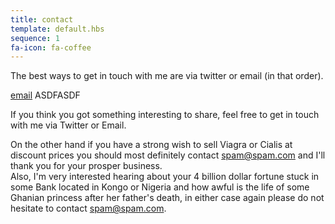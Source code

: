 ```yaml
---
title: contact
template: default.hbs
sequence: 1
fa-icon: fa-coffee
---
```


The best ways to get in touch with me are via twitter or email (in that order).

[email](mailto:mario@ranf.tl)
ASDFASDF

If you think you got something interesting to share, feel free to get in touch with me via Twitter or Email.

On the other hand if you have a strong wish to sell Viagra or Cialis at discount prices you should most definitely contact spam@spam.com and I'll thank you for your prosper business.  
Also, I'm very interested hearing about your 4 billion dollar fortune stuck in some Bank located in Kongo or Nigeria and how awful is the life of some Ghanian princess after her father's death, in either case again please do not hesitate to contact spam@spam.com.